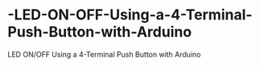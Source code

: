 # -LED-ON-OFF-Using-a-4-Terminal-Push-Button-with-Arduino
 LED ON/OFF Using a 4-Terminal Push Button with Arduino
